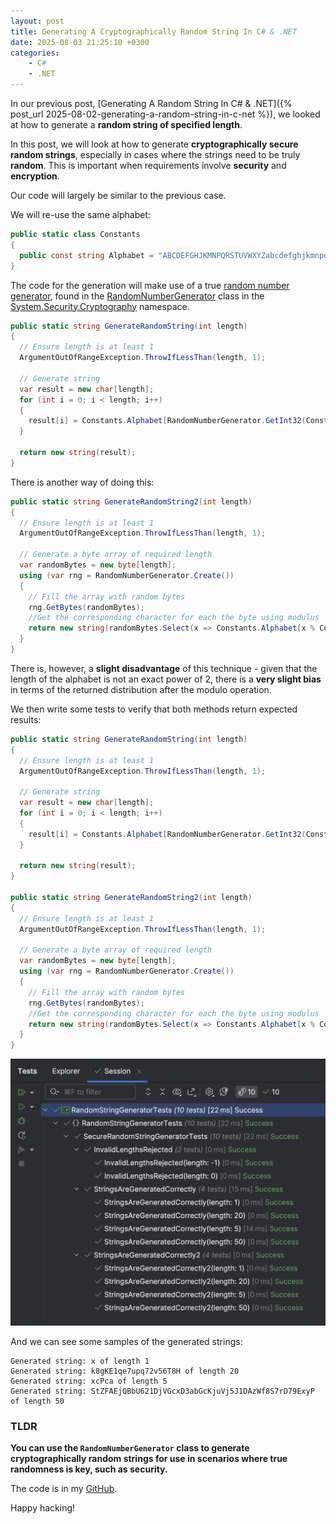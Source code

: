 ```yaml
---
layout: post
title: Generating A Cryptographically Random String In C# & .NET
date: 2025-08-03 21:25:10 +0300
categories:
    - C#
    - .NET
---
```


In our previous post, [Generating A Random String In C# & .NET]({% post_url 2025-08-02-generating-a-random-string-in-c-net %}), we looked at how to generate a **random string of specified length**.

In this post, we will look at how to generate **cryptographically secure random strings**, especially in cases where the strings need to be truly **random**. This is important when requirements involve **security** and **encryption**.

Our code will largely be similar to the previous case.

We will re-use the same alphabet:

```c#
public static class Constants
{
  public const string Alphabet = "ABCDEFGHJKMNPQRSTUVWXYZabcdefghjkmnpqrstuvwxyz123456789";
}
```

The code for the generation will make use of a true [random number generator](https://en.wikipedia.org/wiki/Random_number_generation), found in the [RandomNumberGenerator](https://learn.microsoft.com/en-us/dotnet/api/system.security.cryptography.randomnumbergenerator?view=net-9.0) class in the [System.Security.Cryptography](https://learn.microsoft.com/en-us/dotnet/api/system.security.cryptography?view=net-9.0) namespace. 

```c#
public static string GenerateRandomString(int length)
{
  // Ensure length is at least 1
  ArgumentOutOfRangeException.ThrowIfLessThan(length, 1);

  // Generate string
  var result = new char[length];
  for (int i = 0; i < length; i++)
  {
  	result[i] = Constants.Alphabet[RandomNumberGenerator.GetInt32(Constants.Alphabet.Length)];
  }

  return new string(result);
}
```

There is another way of doing this:

```c#
public static string GenerateRandomString2(int length)
{
  // Ensure length is at least 1
  ArgumentOutOfRangeException.ThrowIfLessThan(length, 1);

  // Generate a byte array of required length 
  var randomBytes = new byte[length];
  using (var rng = RandomNumberGenerator.Create())
  {
    // Fill the array with random bytes
    rng.GetBytes(randomBytes);
    //Get the corresponding character for each the byte using modulus
    return new string(randomBytes.Select(x => Constants.Alphabet[x % Constants.Alphabet.Length]).ToArray());
  }
}
```

There is, however, a **slight disadvantage** of this technique - given that the length of the alphabet is not an exact power of 2, there is a **very slight bias** in terms of the returned distribution after the modulo operation.

We then write some tests to verify that both methods return expected results:

`````c#
public static string GenerateRandomString(int length)
{
  // Ensure length is at least 1
  ArgumentOutOfRangeException.ThrowIfLessThan(length, 1);

  // Generate string
  var result = new char[length];
  for (int i = 0; i < length; i++)
  {
  	result[i] = Constants.Alphabet[RandomNumberGenerator.GetInt32(Constants.Alphabet.Length)];
  }

  return new string(result);
}

public static string GenerateRandomString2(int length)
{
  // Ensure length is at least 1
  ArgumentOutOfRangeException.ThrowIfLessThan(length, 1);

  // Generate a byte array of required length 
  var randomBytes = new byte[length];
  using (var rng = RandomNumberGenerator.Create())
  {
    // Fill the array with random bytes
    rng.GetBytes(randomBytes);
    //Get the corresponding character for each the byte using modulus
    return new string(randomBytes.Select(x => Constants.Alphabet[x % Constants.Alphabet.Length]).ToArray());
  }
}
`````

![CryptographicRandomStringTests](../images/2025/08/CryptographicRandomStringTests.png)

And we can see some samples of the generated strings:

```plaintext
Generated string: x of length 1
Generated string: k8gKE1qe7upq72v56T8H of length 20
Generated string: xcPca of length 5
Generated string: StZFAEjQBbU621DjVGcxD3abGcKjuVj5J1DAzWf8S7rD79ExyP of length 50
```

### TLDR

**You can use the `RandomNumberGenerator` class to generate cryptographically random strings for use in scenarios where true randomness is key, such as security.**

The code is in my [GitHub](https://github.com/conradakunga/BlogCode/tree/master/2025-08-02%20-%20Random%20String).

Happy hacking!

